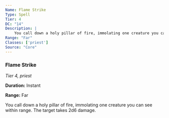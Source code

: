 ```yaml
---
Name: Flame Strike
Type: Spell
Tier: 4
DC: "14"
Description: |
    You call down a holy pillar of fire, immolating one creature you can see within range. The target takes 2d6 damage.Duration: "Instant"
Range: "Far"
Classes: ['priest']
Source: "Core"
---
```


### Flame Strike

_Tier 4, priest_

**Duration:** Instant

**Range:** Far

You call down a holy pillar of fire, immolating one creature you can see within range. The target takes 2d6 damage.

